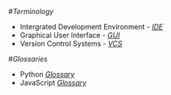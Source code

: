 #_Terminology_

- Intergrated Development Environment - [*IDE*](http://en.wikipedia.org/wiki/Integrated_development_environment)
- Graphical User Interface - [*GUI*](http://en.wikipedia.org/wiki/GUI)
- Version Control Systems - [*VCS*](http://en.wikipedia.org/wiki/Revision_control)

#_Glossaries_

- Python [*Glossary*](https://docs.python.org/2/glossary.html#glossary)
- JavaScript [*Glossary*](http://www.codecademy.com/glossary/javascript#arrays)
